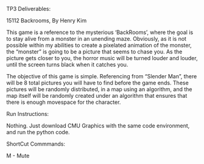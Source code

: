 TP3 Deliverables:

15112 Backrooms, By Henry Kim

This game is a reference to the mysterious ‘BackRooms’, where the goal is to stay alive from a monster in an unending maze. Obviously, as it is not possible within my abilities to create a pixelated animation of the monster, the “monster” is going to be a picture that seems to chase you. As the picture gets closer to you, the horror music will be turned louder and louder, until the screen turns black when it catches you.

The objective of this game is simple. Referencing from “Slender Man”, there will be 8 total pictures you will have to find before the game ends. These pictures will be randomly distributed, in a map using an algorithm, and the map itself will be randomly created under an algorithm that ensures that there is enough movespace for the character.

Run Instructions:

Nothing. Just download CMU Graphics with the same code environment, and run the python code.

ShortCut Commmands:

M - Mute


